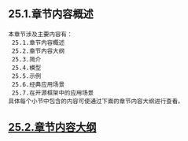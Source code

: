 
## 25.1.章节内容概述
    本章节涉及主要内容有：
     25.1.章节内容概述
     25.2.章节内容大纲
     25.3.简介
     25.4.模型
     25.5.示例
     25.6.经典应用场景
     25.7.在开源框架中的应用场景
	具体每个小节中包含的内容可使通过下面的章节内容大纲进行查看。

## <a href="/enhance/markmap/general/designpattern/designpattern-java/chapter/designpattern-java-outline5-chapter25.html" target="_blank">25.2.章节内容大纲</a>

<Markmap localtion="/enhance/markmap/general/designpattern/designpattern-java/chapter/designpattern-java-outline5-chapter25.html" height="500rem"/>


